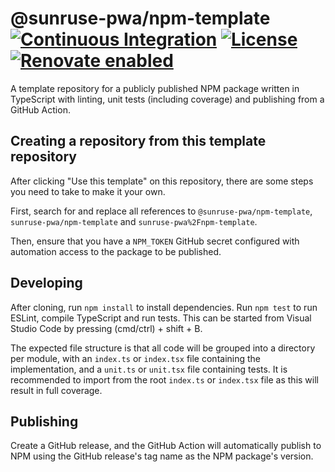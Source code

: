 # @sunruse-pwa/npm-template [![Continuous Integration](https://github.com/sunruse-pwa/npm-template/workflows/Continuous%20Integration/badge.svg)](https://github.com/sunruse-pwa/npm-template/actions) [![License](https://img.shields.io/github/license/sunruse-pwa/npm-template.svg)](https://github.com/sunruse-pwa/npm-template/blob/master/license) [![Renovate enabled](https://img.shields.io/badge/renovate-enabled-brightgreen.svg)](https://renovatebot.com/)

A template repository for a publicly published NPM package written in TypeScript with linting, unit tests (including coverage) and publishing from a GitHub Action.

## Creating a repository from this template repository

After clicking "Use this template" on this repository, there are some steps you need to take to make it your own.

First, search for and replace all references to `@sunruse-pwa/npm-template`, `sunruse-pwa/npm-template` and `sunruse-pwa%2Fnpm-template`.

Then, ensure that you have a `NPM_TOKEN` GitHub secret configured with automation access to the package to be published.

## Developing

After cloning, run `npm install` to install dependencies.  Run `npm test` to run ESLint, compile TypeScript and run tests.  This can be started from Visual Studio Code by pressing (cmd/ctrl) + shift + B.

The expected file structure is that all code will be grouped into a directory per module, with an `index.ts` or `index.tsx` file containing the implementation, and a `unit.ts` or `unit.tsx` file containing tests.  It is recommended to import from the root `index.ts` or `index.tsx` file as this will result in full coverage.

## Publishing

Create a GitHub release, and the GitHub Action will automatically publish to NPM using the GitHub release's tag name as the NPM package's version.
